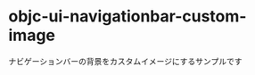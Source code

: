 objc-ui-navigationbar-custom-image
==================================

ナビゲーションバーの背景をカスタムイメージにするサンプルです